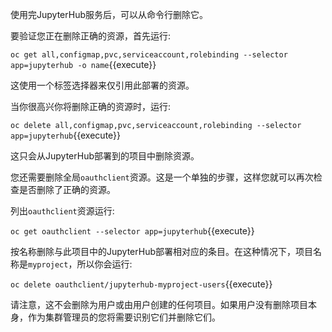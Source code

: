 使用完JupyterHub服务后，可以从命令行删除它。

要验证您正在删除正确的资源，首先运行:

``oc get all,configmap,pvc,serviceaccount,rolebinding --selector app=jupyterhub -o name``{{execute}}

这使用一个标签选择器来仅引用此部署的资源。

当你很高兴你将删除正确的资源时，运行:

``oc delete all,configmap,pvc,serviceaccount,rolebinding --selector app=jupyterhub``{{execute}}

这只会从JupyterHub部署到的项目中删除资源。

您还需要删除全局``oauthclient``资源。这是一个单独的步骤，这样您就可以再次检查是否删除了正确的资源。

列出``oauthclient``资源运行:

``oc get oauthclient --selector app=jupyterhub``{{execute}}

按名称删除与此项目中的JupyterHub部署相对应的条目。在这种情况下，项目名称是``myproject``，所以你会运行:

``oc delete oauthclient/jupyterhub-myproject-users``{{execute}}

请注意，这不会删除为用户或由用户创建的任何项目。如果用户没有删除项目本身，作为集群管理员的您将需要识别它们并删除它们。